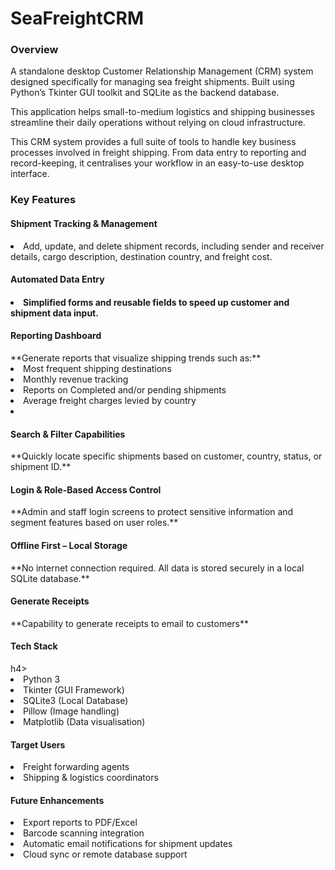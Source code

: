 # SeaFreightCRM

**<h3>Overview</h3>**

A standalone desktop Customer Relationship Management (CRM) system designed specifically for managing sea freight shipments. 
Built using Python’s Tkinter GUI toolkit and SQLite as the backend database.

This application helps small-to-medium logistics and shipping businesses streamline their daily operations without relying on cloud infrastructure.

This CRM system provides a full suite of tools to handle key business processes involved in freight shipping. 
From data entry to reporting and record-keeping, it centralises your workflow in an easy-to-use desktop interface.

**<h3>Key Features</h3>**

<h4>Shipment Tracking & Management</h4>
<li> Add, update, and delete shipment records, including sender and receiver details, cargo description, destination country, and freight cost.</li>

<h4>Automated Data Entry<h4>
<li>Simplified forms and reusable fields to speed up customer and shipment data input.</li>

<h4>Reporting Dashboard</h4>
**Generate reports that visualize shipping trends such as:**

<li>Most frequent shipping destinations</li>

<li>Monthly revenue tracking</li>

<li>Reports on Completed and/or pending shipments</li>

<li>Average freight charges levied by country<li></li>

<h4>Search & Filter Capabilities</h4>
**Quickly locate specific shipments based on customer, country, status, or shipment ID.**

<h4>Login & Role-Based Access Control</h4>
**Admin and staff login screens to protect sensitive information and segment features based on user roles.**

<h4>Offline First – Local Storage</h4>
**No internet connection required. All data is stored securely in a local SQLite database.**

<h4>Generate Receipts</h4>
**Capability to generate receipts to email to customers**

<h4>Tech Stack</h4>h4>
<li>Python 3</li>

<li>Tkinter (GUI Framework)</li>

<li>SQLite3 (Local Database)</li>

<li>Pillow (Image handling)</li>

<li>Matplotlib (Data visualisation)</li>

<h4>Target Users</h4>
<li>Freight forwarding agents</li>

<li>Shipping & logistics coordinators</li>

<h4>Future Enhancements</h4>
<li>Export reports to PDF/Excel</li>

<li>Barcode scanning integration</li>

<li>Automatic email notifications for shipment updates</li>

<li>Cloud sync or remote database support</li>












